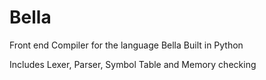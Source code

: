 # Bella
Front end Compiler for the language Bella
Built in Python

Includes Lexer, Parser, Symbol Table and Memory checking
